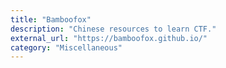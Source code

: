 ```yaml
---
title: "Bamboofox"
description: "Chinese resources to learn CTF."
external_url: "https://bamboofox.github.io/"
category: "Miscellaneous"
---
```

